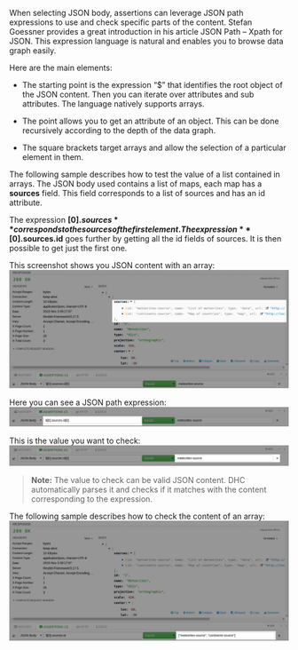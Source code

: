 When selecting JSON body, assertions can leverage JSON path expressions to use and check specific parts of the content. Stefan Goessner provides a great introduction in his article JSON Path – Xpath for JSON. This expression language is natural and enables you to browse data graph easily.

Here are the main elements:

- The starting point is the expression “$” that identifies the root object of the JSON content. Then you can iterate over attributes and sub attributes. The language natively supports arrays.

- The point allows you to get an attribute of an object. This can be done recursively according to the depth of the data graph.

- The square brackets target arrays and allow the selection of a particular element in them.

The following sample describes how to test the value of a list contained in arrays. The JSON body used contains a list of maps, each map has a **sources** field. This field corresponds to a list of sources and has an id attribute.

The expression **$[0].sources** corresponds to the sources of the first element. The expression **$[0].sources.id** goes further by getting all the id fields of sources. It is then possible to get just the first one.


This screenshot shows you JSON content with an array:
![JSON content with array](images/09-json-content-array.jpg "JSON content with array")

Here you can see a JSON path expression:
![JSON path expression](images/09-json-path-expression.jpg "JSON path expression")

This is the value you want to check:
![JSON content with array](images/09-json-value.jpg "JSON content with array")

>**Note:**
The value to check can be valid JSON content. DHC automatically parses it and checks if it matches with the content corresponding to the expression.

The following sample describes how to check the content of an array:
![JSON value](images/10-json-value.jpg "JSON value")
